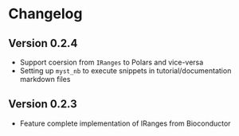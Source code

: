 # Changelog

## Version 0.2.4

- Support coersion from `IRanges` to Polars and vice-versa
- Setting up `myst_nb` to execute snippets in tutorial/documentation markdown files

## Version 0.2.3

- Feature complete implementation of IRanges from Bioconductor
